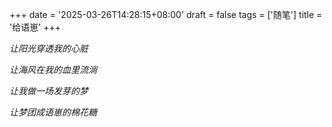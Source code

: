 +++
date = '2025-03-26T14:28:15+08:00'
draft = false
tags = ['随笔']
title = '给语崽'
+++

*让阳光穿透我的心脏*

*让海风在我的血里流淌*

*让我做一场发芽的梦*

*让梦团成语崽的棉花糖*
